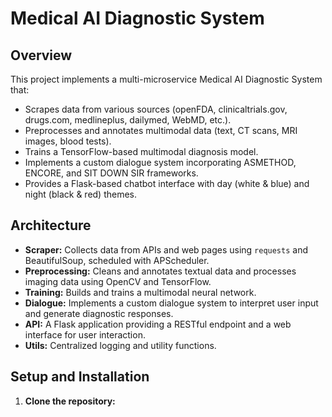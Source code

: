 # Medical AI Diagnostic System

## Overview
This project implements a multi-microservice Medical AI Diagnostic System that:
- Scrapes data from various sources (openFDA, clinicaltrials.gov, drugs.com, medlineplus, dailymed, WebMD, etc.).
- Preprocesses and annotates multimodal data (text, CT scans, MRI images, blood tests).
- Trains a TensorFlow-based multimodal diagnosis model.
- Implements a custom dialogue system incorporating ASMETHOD, ENCORE, and SIT DOWN SIR frameworks.
- Provides a Flask-based chatbot interface with day (white & blue) and night (black & red) themes.

## Architecture
- **Scraper:** Collects data from APIs and web pages using `requests` and BeautifulSoup, scheduled with APScheduler.
- **Preprocessing:** Cleans and annotates textual data and processes imaging data using OpenCV and TensorFlow.
- **Training:** Builds and trains a multimodal neural network.
- **Dialogue:** Implements a custom dialogue system to interpret user input and generate diagnostic responses.
- **API:** A Flask application providing a RESTful endpoint and a web interface for user interaction.
- **Utils:** Centralized logging and utility functions.

## Setup and Installation

1. **Clone the repository:**
